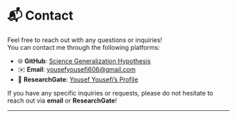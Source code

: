 # 📬 Contact

Feel free to reach out with any questions or inquiries!  
You can contact me through the following platforms:

- 🌐 **GitHub**: [Science Generalization Hypothesis](https://sgh-paradigm.github.io/Yousef-Yousefi/)
- ✉️ **Email**: [yousefyousefi606@gmail.com](mailto:yousefyousefi606@gmail.com)
- 🧪 **ResearchGate**: [Yousef Yousefi’s Profile](https://www.researchgate.net/profile/Yousef-Yousefi-7)

If you have any specific inquiries or requests, please do not hesitate to reach out via **email** or **ResearchGate**!

---
